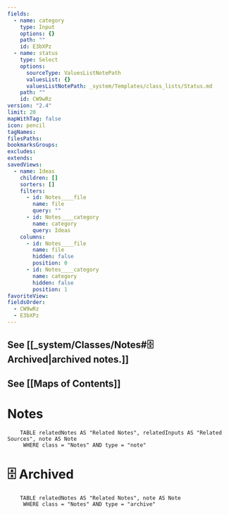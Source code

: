 ```yaml
---
fields:
  - name: category
    type: Input
    options: {}
    path: ""
    id: E3bXPz
  - name: status
    type: Select
    options:
      sourceType: ValuesListNotePath
      valuesList: {}
      valuesListNotePath: _system/Templates/class_lists/Status.md
    path: ""
    id: CW9wRz
version: "2.4"
limit: 20
mapWithTag: false
icon: pencil
tagNames: 
filesPaths: 
bookmarksGroups: 
excludes: 
extends: 
savedViews:
  - name: Ideas
    children: []
    sorters: []
    filters:
      - id: Notes____file
        name: file
        query: ""
      - id: Notes____category
        name: category
        query: Ideas
    columns:
      - id: Notes____file
        name: file
        hidden: false
        position: 0
      - id: Notes____category
        name: category
        hidden: false
        position: 1
favoriteView: 
fieldsOrder:
  - CW9wRz
  - E3bXPz
---
```

## See [[_system/Classes/Notes#🗄️ Archived|archived notes.]]
## See [[Maps of Contents]]

# Notes
```dataview
	TABLE relatedNotes AS "Related Notes", relatedInputs AS "Related Sources", note AS Note
	 WHERE class = "Notes" AND type = "note"
```









# 🗄️ Archived
```dataview
	TABLE relatedNotes AS "Related Notes", note AS Note
	 WHERE class = "Notes" AND type = "archive"
```



